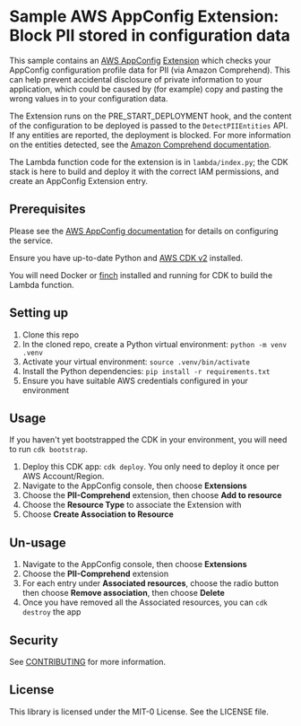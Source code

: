 # Sample AWS AppConfig Extension: Block PII stored in configuration data

This sample contains an [AWS AppConfig](https://docs.aws.amazon.com/appconfig/latest/userguide/what-is-appconfig.html)
[Extension](https://docs.aws.amazon.com/appconfig/latest/userguide/working-with-appconfig-extensions.html)
which checks your AppConfig configuration profile data for PII (via Amazon
Comprehend). This can help prevent accidental disclosure of private information
to your application, which could be caused by (for example) copy and pasting
the wrong values in to your configuration data.

The Extension runs on the PRE_START_DEPLOYMENT hook, and the
content of the configuration to be deployed is passed to the
`DetectPIIEntities` API. If any entities are reported, the deployment is
blocked. For more information on the entities detected, see the [Amazon Comprehend documentation](https://docs.aws.amazon.com/comprehend/latest/dg/how-pii.html).

The Lambda function code for the extension is in `lambda/index.py`; the CDK
stack is here to build and deploy it with the correct IAM permissions, and
create an AppConfig Extension entry.

## Prerequisites

Please see the [AWS AppConfig
documentation](https://docs.aws.amazon.com/appconfig/latest/userguide/what-is-appconfig.html)
for details on configuring the service.

Ensure you have up-to-date Python and [AWS CDK v2](https://docs.aws.amazon.com/cdk/v2/guide/home.html)
installed.

You will need Docker or [finch](https://github.com/runfinch/finch) installed
and running for CDK to build the Lambda function.

## Setting up

1. Clone this repo
2. In the cloned repo, create a Python virtual environment: `python -m venv .venv`
3. Activate your virtual environment: `source .venv/bin/activate`
4. Install the Python dependencies: `pip install -r requirements.txt`
5. Ensure you have suitable AWS credentials configured in your environment

## Usage

If you haven't yet bootstrapped the CDK in your environment, you will need to
run `cdk bootstrap`.

1. Deploy this CDK app: `cdk deploy`. You only need to deploy it once per AWS
   Account/Region.
2. Navigate to the AppConfig console, then choose **Extensions**
3. Choose the **PII-Comprehend** extension, then choose **Add to resource**
4. Choose the **Resource Type** to associate the Extension with
5. Choose **Create Association to Resource**

## Un-usage

1. Navigate to the AppConfig console, then choose **Extensions**
2. Choose the **PII-Comprehend** extension
3. For each entry under **Associated resources**, choose the radio button then
   choose **Remove association**, then choose **Delete**
4. Once you have removed all the Associated resources, you can `cdk destroy`
   the app

## Security

See [CONTRIBUTING](CONTRIBUTING.md#security-issue-notifications) for more information.

## License

This library is licensed under the MIT-0 License. See the LICENSE file.
